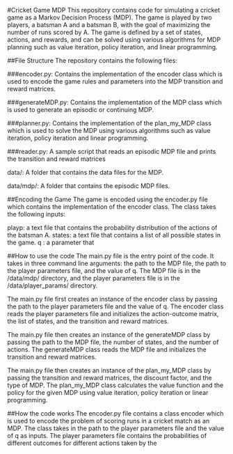 #Cricket Game MDP
This repository contains code for simulating a cricket game as a Markov Decision Process (MDP). The game is played by two players, a batsman A and a batsman B, with the goal of maximizing the number of runs scored by A. The game is defined by a set of states, actions, and rewards, and can be solved using various algorithms for MDP planning such as value iteration, policy iteration, and linear programming.

##File Structure
The repository contains the following files:

###encoder.py: Contains the implementation of the encoder class which is used to encode the game rules and parameters into the MDP transition and reward matrices.

###generateMDP.py: Contains the implementation of the MDP class which is used to generate an episodic or continuing MDP.

###planner.py: Contains the implementation of the plan_my_MDP class which is used to solve the MDP using various algorithms such as value iteration, policy iteration and linear programming.

###reader.py: A sample script that reads an episodic MDP file and prints the transition and reward matrices

data/: A folder that contains the data files for the MDP.

data/mdp/: A folder that contains the episodic MDP files.

##Encoding the Game
The game is encoded using the encoder.py file which contains the implementation of the encoder class. The class takes the following inputs:

playp: a text file that contains the probability distribution of the actions of the batsman A.
states: a text file that contains a list of all possible states in the game.
q : a parameter that

##How to use the code
The main.py file is the entry point of the code. It takes in three command line arguments: the path to the MDP file, the path to the player parameters file, and the value of q. The MDP file is in the /data/mdp/ directory, and the player parameters file is in the /data/player_params/ directory.

The main.py file first creates an instance of the encoder class by passing the path to the player parameters file and the value of q. The encoder class reads the player parameters file and initializes the action-outcome matrix, the list of states, and the transition and reward matrices.

The main.py file then creates an instance of the generateMDP class by passing the path to the MDP file, the number of states, and the number of actions. The generateMDP class reads the MDP file and initializes the transition and reward matrices.

The main.py file then creates an instance of the plan_my_MDP class by passing the transition and reward matrices, the discount factor, and the type of MDP. The plan_my_MDP class calculates the value function and the policy for the given MDP using value iteration, policy iteration or linear programming.

##How the code works
The encoder.py file contains a class encoder which is used to encode the problem of scoring runs in a cricket match as an MDP. The class takes in the path to the player parameters file and the value of q as inputs. The player parameters file contains the probabilities of different outcomes for different actions taken by the
